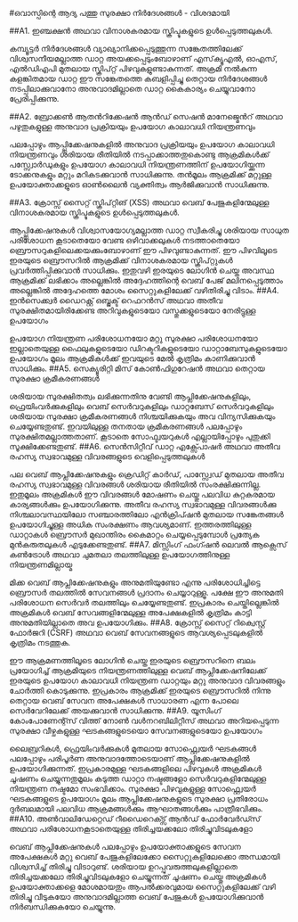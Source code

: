 #ഒവാസ്പിന്റെ ആദ്യ പത്തു സുരക്ഷാ നിര്‍ദേശങ്ങള്‍ - വിശദമായി

##A1. ഇഞ്ചക്ഷന്‍ അഥവാ വിനാശകരമായ സ്ക്രിപ്ടുകളുടെ ഉള്‍പ്പെടുത്തലുകള്‍.

കമ്പ്യൂട്ടര്‍ നിര്‍ദേശങ്ങള്‍ വ്യാഖ്യാനിക്കപ്പെടുത്തുന്ന സങ്കേതത്തിലേക്ക് വിശ്വസനീയമല്ലാത്ത ഡാറ്റ അയക്കപ്പെടുംബോഴാണ് എസ്‌ക്യൂ‌എല്‍, ഓ‌എസ്, എല്‍‌ഡി‌എ‌പി മുതലായ സ്ക്രിപ്റ്റ്  പിഴവുകളുണ്ടാകുന്നത്. അക്രമി നല്‍കുന്ന കളങ്കിതമായ ഡാറ്റ ഈ സങ്കേതത്തെ കബളിപ്പിച്ചു തെറ്റായ നിര്‍ദേശങ്ങള്‍ നടപ്പിലാക്കുവാനോ അനുവാദമില്ലാതെ ഡാറ്റ കൈകാര്യം ചെയ്യുവാനോ പ്രേരിപ്പിക്കുന്നു. 

##A2.  ബ്രോക്കണ്‍ ആതന്‍റിക്കേഷന്‍ ആന്‍ഡ് സെഷന്‍ മാനേജ്മെന്‍റ് അഥവാ പഴുതുകളുള്ള അനുവാദ പ്രക്രിയയും ഉപയോഗ കാലാവധി നിയന്ത്രണവും

പലപ്പോഴും ആപ്പ്ലിക്കേഷനുകളില്‍ അനുവാദ പ്രക്രിയയും ഉപയോഗ കാലാവധി നിയന്ത്രണവും ശരിയായ രീതിയില്‍ നടപ്പാക്കാത്തതുകൊണ്ടു ആക്രമികള്‍ക്ക് പസ്സ്വോര്‍ഡുകളും ഉപയോഗ കാലാവധി നിയന്ത്രണത്തിന് ഉപയോഗിയ്ക്കുന്ന ടോക്കനുകളും മറ്റും മറികടക്കുവാന്‍ സാധിക്കുന്നു. തന്‍മൂലം ആക്രമിക്ക് മറ്റുള്ള ഉപയോക്താക്കളുടെ ഓണ്‍ലൈന്‍ വ്യക്തിത്വം ആര്‍ജിക്കുവാന്‍ സാധിക്കുന്നു. 

##A3.  ക്രോസ്സ് സൈറ്റ് സ്ക്രിപ്റ്റിങ് (XSS) അഥവാ വെബ് പേജുകളിന്മേലുള്ള വിനാശകരമായ സ്ക്രിപ്ടുകളുടെ ഉള്‍പ്പെടുത്തലുകള്‍.

ആപ്പ്ലിക്കേഷനുകള്‍ വിശ്വാസയോഗ്യമല്ലാത്ത ഡാറ്റ സ്വീകരിച്ചു ശരിയായ സാധുത പരിശോധന കൂടാതെയോ വേണ്ട ഒഴിവാക്കലുകള്‍ നടത്താതെയോ ബ്രൌസറുകളിലെക്കയക്കുംബോഴാണ് ഈ പിഴവുണ്ടാകുന്നത്. ഈ പിഴവിലൂടെ ഇരയുടെ ബ്രൌസറില്‍ ആക്രമിക്ക് വിനാശകരമായ സ്ക്രിപ്റ്റുകള്‍ പ്രവര്‍ത്തിപ്പിക്കുവാന്‍ സാധിക്കും. ഇതുവഴി ഇരയുടെ ലോഗിന്‍ ചെയ്ത അവസ്ഥ ആക്രമിക്ക് ലഭിക്കാം അല്ലെങ്കില്‍ അദ്ദേഹത്തിന്റെ വെബ് പേജ് മലിനപ്പെടുത്താം അല്ലെങ്കില്‍ അദ്ദേഹത്തെ മോശം സൈറ്റുകളിലേക്ക് വഴിതിരിച്ചു വിടാം.
##A4. ഇന്‍സെക്ക്വര്‍ ഡൈറക്റ്റ് ഒബ്ജക്ട് റെഫറന്‍സ് അഥവാ അതീവ സുരക്ഷിതമായിരിക്കേണ്ട അറിവുകളുടെയോ വസ്തുക്കളുടെയോ നേരിട്ടുള്ള ഉപയോഗം

ഉപയോഗ നിയന്ത്രണ പരിശോധനയോ മറ്റു സുരക്ഷാ പരിശോധനയോ ഇല്ലാതെയുള്ള  ഫൈലുകളുടെയോ ഡിറക്ടറികളുടെയോ ഡാറ്റാബേസുകളുടെയോ ഉപയോഗം മൂലം ആക്രമികള്‍ക്ക് ഇവയുടെ മേല്‍ കൃത്രിമം കാണിക്കുവാന്‍ സാധിക്കും. 
##A5.  സെക്യൂരിറ്റി മിസ് കോണ്‍ഫിഗുറേഷന്‍ അഥവാ തെറ്റായ സുരക്ഷാ ക്രമീകരണങ്ങള്‍ 

ശരിയായ സുരക്ഷിതത്വം ലഭിക്കുന്നതിനു വേണ്ടി ആപ്ലിക്കേഷനുകളിലും, ഫ്രെയിംവര്‍ക്കുകളിലും വെബ് സെര്‍വറുകളിലും ഡാറ്റബേസ് സെര്‍വറുകളിലും ശരിയായ സുരക്ഷാ ക്രമീകരണങ്ങള്‍ നിശ്ചയിക്കുകയും അവ വിന്യസിക്കുകയും ചെയ്യേണ്ടതുണ്ട്. ഇവയിലുള്ള തനതായ ക്രമീകരണങ്ങള്‍ പലപ്പോഴും സുരക്ഷിതമല്ലാത്തതാണ്. കൂടാതെ സോഫ്ട്വയറുകള്‍ എല്ലായിപ്പോഴും പുതുക്കി സൂക്ഷിക്കേണ്ടതുണ്ട്. 
##A6.  സെന്‍സിറ്റീവ് ഡാറ്റ എക്സ്പോഷര്‍ അഥവാ അതീവ രഹസ്യ സ്വഭാവമുള്ള വിവരങ്ങളുടെ വെളിപ്പെടുത്തലുകള്‍

പല വെബ് ആപ്ലിക്കേഷനുകളും ക്രെഡിറ്റ് കാര്‍ഡ്, പാസ്സ്വേഡ് മുതലായ അതീവ രഹസ്യ സ്വഭാവമുള്ള വിവരങ്ങള്‍ ശരിയായ രീതിയില്‍ സംരക്ഷിക്കുന്നില്ല. ഇതുമൂലം അക്രമികള്‍ ഈ വിവരങ്ങള്‍ മോഷണം ചെയ്തു പലവിധ കുറ്റകരമായ കാര്യങ്ങള്‍ക്കും ഉപയോഗിക്കുന്നു. അതീവ രഹസ്യ സ്വഭാവമുള്ള വിവരങ്ങള്‍ക്കു നിശ്ചലാവസ്ഥയിലോ സഞ്ചാരത്തിലോ എന്‍ക്രിപ്ഷന്‍ മുതലായ സങ്കേതങ്ങള്‍ ഉപയോഗിച്ചുള്ള അധിക സംരക്ഷണം ആവശ്യമാണ്. ഇത്തരത്തിലുള്ള ഡാറ്റാകള്‍ ബ്രൌസര്‍ മുഖാന്തിരം കൈമാറ്റം ചെയ്യപ്പെടുമ്പോള്‍ പ്രത്യേക മുന്‍കരുതലുകള്‍ എടുക്കേണ്ടതുണ്ട്. 
##A7.  മിസ്സിംഗ് ഫംഗ്ഷന്‍ ലെവല്‍ ആക്സെസ് കണ്‍ട്രോള്‍ അഥവാ ചുമതലാ തലത്തിലുള്ള ഉപയോഗത്തിനുള്ള നിയന്ത്രണമില്ലായ്മ

മിക്ക വെബ് ആപ്ലിക്കേഷനുകളും അനുമതിയുണ്ടോ എന്നു പരിശോധിച്ചിട്ടെ ബ്രൌസര്‍ തലത്തില്‍ സേവനങ്ങള്‍ പ്രദാനം ചെയ്യാറുള്ളൂ. പക്ഷേ ഈ അനുമതി പരിശോധന സെര്‍വര്‍ തലത്തിലും ചെയ്യേണ്ടതുണ്ട്. ഇപ്രകാരം ചെയ്തില്ലെങ്കില്‍ അക്രമികള്‍ വെബ് സേവങ്ങളിന്മേലുള്ള അപേക്ഷകളില്‍ കൃത്രിമം കാട്ടി അനുമതിയില്ലാതെ അവ ഉപയോഗിക്കും. 
##A8.  ക്രോസ്സ് സൈറ്റ് റിക്വെസ്റ്റ് ഫോര്‍ജറി (CSRF) അഥവാ വെബ് സേവനങ്ങളുടെ  ആവശ്യപ്പെടലുകളില്‍ കൃത്രിമം നടത്തുക. 

ഈ ആക്രമണത്തിലൂടെ ലോഗിന്‍ ചെയ്ത ഇരയുടെ ബ്രൌസറിനെ ബലം പ്രയോഗിച്ച് ആക്രമിയുടെ നിയന്ത്രണത്തിലുള്ള വെബ് ആപ്ലിക്കേഷനിലേക്ക് ഇരയുടെ ഉപയോഗ കാലാവധി നിയന്ത്രണ ഡാറ്റയും മറ്റു അനുവാദ വിവരങ്ങളും ചോര്‍ത്തി കൊടുക്കുന്നു. ഇപ്രകാരം ആക്രമിക്ക് ഇരയുടെ ബ്രൌസറില്‍ നിന്നു തെറ്റായ വെബ് സേവന അപേക്ഷകള്‍ സാധാരണ എന്ന പോലെ സെര്‍വേറിലേക്ക് അയക്കുവാന്‍ സാധിക്കുന്നു. 
##A9.  യൂസിംഗ് കോംപോണേന്റ്സ് വിത്ത് നോണ്‍ വള്‍നറബിലിറ്റീസ് അഥവാ അറിയപ്പെടുന്ന സുരക്ഷാ വീഴ്ചകളുള്ള ഘടകങ്ങളുടെയൊ സേവനങ്ങളുടെയോ  ഉപയോഗം

ലൈബ്രറികള്‍, ഫ്രെയിംവര്‍ക്കുകള്‍ മുതലായ സോഫ്റ്റ്വെയര്‍ ഘടകങ്ങള്‍ പലപ്പോഴും പരിപൂര്‍ണ അനുവാദത്തോടെയാണ് ആപ്ലിക്കേഷനുകളില്‍ ഉപയോഗിക്കുന്നത്. ഇപ്രകാരമുള്ള ഘടകങ്ങളിലെ പിഴവുകള്‍ അക്രമികള്‍ ചൂഷണം ചെയ്യുന്നതുമൂലം കടുത്ത ഡാറ്റാ നഷ്ടങ്ങളോ സെര്‍വറുകളിന്മേലുള്ള നിയന്ത്രണ നഷ്ടമോ സംഭവിക്കാം. സുരക്ഷാ പിഴവുകളുള്ള സോഫ്റ്റ്വെയര്‍ ഘടകങ്ങളുടെ ഉപയോഗം മൂലം ആപ്ലിക്കേഷനുകളുടെ സുരക്ഷാ പ്രതിരോധം ദുര്‍ബലമായി പലവിധ ആക്രമങ്ങള്‍ക്കും ആഘാതങ്ങള്‍ക്കും പാത്രീഭവിക്കും. 
##A10. അണ്‍വാലിഡേറ്റെഡ് റീഡൈറെക്ട്സ് ആന്‍ഡ് ഫോര്‍വേര്‍ഡ്സ് അഥവാ പരിശോധനകൂടാതെയുള്ള തിരിച്ചയക്കലോ തിരിച്ചുവിടലുകളോ 

വെബ് ആപ്ലിക്കേഷനുകള്‍ പലപ്പോഴും ഉപയോക്താക്കളുടെ സേവന അപേക്ഷകള്‍ മറ്റു വെബ് പേജുകളിലേക്കോ സൈറ്റുകളിലേക്കൊ അന്ധമായി വിശ്വസിച്ച് തിരിച്ചു വിടാറുണ്ട്. ശരിയായ ഉറപ്പുവരുത്തലുകളില്ലാതെ തിരിച്ചയക്കലോ തിരിച്ചുവിടലുകളോ ചെയ്യുന്നത് ചൂഷണം ചെയ്തു അക്രമികള്‍ ഉപയോക്താക്കളെ മോശമായതും ആപല്‍ക്കരവുമായ സൈറ്റുകളിലേക്ക് വഴി തിരിച്ചു വീടുകയോ അനുവാദമില്ലാത്ത വെബ് പേജുകള്‍ ഉപയോഗിക്കുവാന്‍ നിര്‍ബന്ധിക്കുകയോ ചെയ്യുന്നു. 
